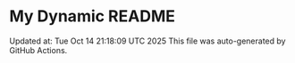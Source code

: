 # My Dynamic README
Updated at: Tue Oct 14 21:18:09 UTC 2025
This file was auto-generated by GitHub Actions.
